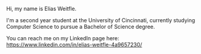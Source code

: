 Hi, my name is Elias Weitfle.

I'm a second year student at the University of Cincinnati, currently studying Computer Science to pursue a Bachelor of Science degree.

You can reach me on my LinkedIn page here:
https://www.linkedin.com/in/elias-weitfle-4a9657230/
